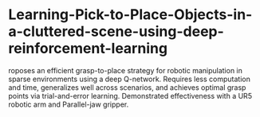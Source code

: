 # Learning-Pick-to-Place-Objects-in-a-cluttered-scene-using-deep-reinforcement-learning
roposes an efficient grasp-to-place strategy for robotic manipulation in sparse environments using a deep Q-network. Requires less computation and time, generalizes well across scenarios, and achieves optimal grasp points via trial-and-error learning. Demonstrated effectiveness with a UR5 robotic arm and Parallel-jaw gripper.
